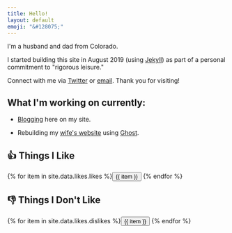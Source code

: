```yaml
---
title: Hello!
layout: default
emoji: "&#128075;"
---
```

I'm a husband and dad from Colorado.

I started building this site in August 2019 (using [Jekyll](https://jekyllrb.com)) as part of a personal commitment to "rigorous leisure."

Connect with me via [Twitter](https://twitter.com/scott_scharl) or [email](mailto:hello@scottscharl.com). Thank you for visiting!

## What I'm working on currently:

* [Blogging](/blog) here on my site.

* Rebuilding my [wife's website](https://jcscharl.com) using [Ghost](https://ghost.org).

<h2>&#128077; Things I Like</h2>
{% for item in site.data.likes.likes %}<a href="https://www.google.com/search?q={{ item }}" target="_blank"><button>{{ item }}</button></a>
{% endfor %}
<h2>&#128078; Things I Don't Like</h2>
{% for item in site.data.likes.dislikes %}<a href="https://www.google.com/search?q={{ item }}" target="_blank"><button>{{ item }}</button></a>
{% endfor %}
